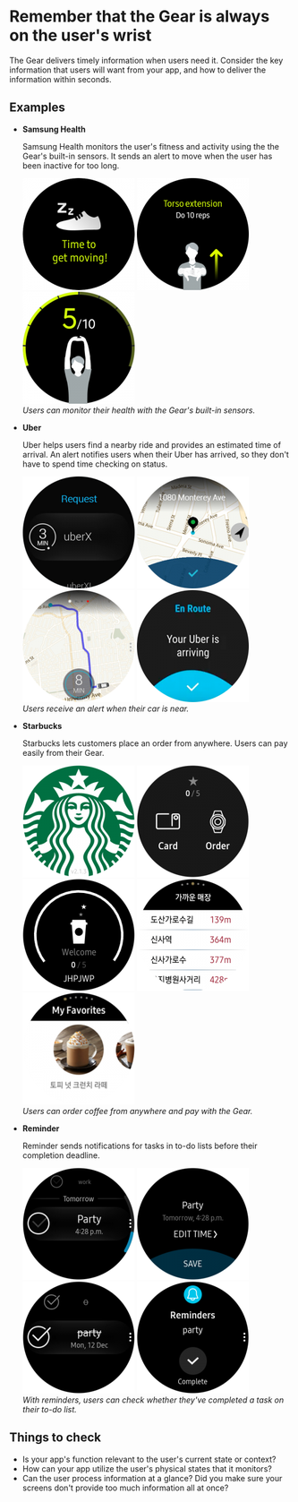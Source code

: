 # Remember that the Gear is always on the user's wrist



The Gear delivers timely information when users need it. Consider the key information that users will want from your app, and how to deliver the information within seconds.

## Examples


-   **Samsung Health**

    Samsung Health monitors the user's fitness and activity using the the Gear's built-in sensors. It sends an alert to move when the user has been inactive for too long.

    ![](media/1-200x200.png) ![](media/2-1-200x200.png) ![](media/3-200x200.png)  
    *Users can monitor their health with the Gear's built-in sensors.*

-   **Uber**

    Uber helps users find a nearby ride and provides an estimated time of arrival. An alert notifies users when their Uber has arrived, so they don't have to spend time checking on status.

    ![](media/bestpractice_uber_1-200x200.png) ![](media/bestpractice_uber_2-200x200.png) ![](media/bestpractice_uber_3-200x200.png) ![](media/bestpractice_uber_4-200x200.png)  
    *Users receive an alert when their car is near.*

-   **Starbucks**

    Starbucks lets customers place an order from anywhere. Users can pay easily from their Gear.

    ![](media/bestpractice_starbucksr_1-200x200.png) ![](media/bestpractice_starbucksr_2-200x200.png) ![](media/bestpractice_starbucksr_3-200x200.png) ![](media/bestpractice_starbucksr_4-200x200.png) ![](media/bestpractice_starbucksr_5-200x200.png)  
    *Users can order coffee from anywhere and pay with the Gear.*

-   **Reminder**

    Reminder sends notifications for tasks in to-do lists before their completion deadline.

    ![](media/a-200x200.png) ![](media/b-200x200.png) ![](media/c-200x200.png) ![](media/d-200x200.png)  
    *With reminders, users can check whether they've completed a task on their to-do list.*

## Things to check

-   Is your app's function relevant to the user's current state or context?
-   How can your app utilize the user's physical states that it monitors?
-   Can the user process information at a glance? Did you make sure your screens don't provide too much information all at once?
